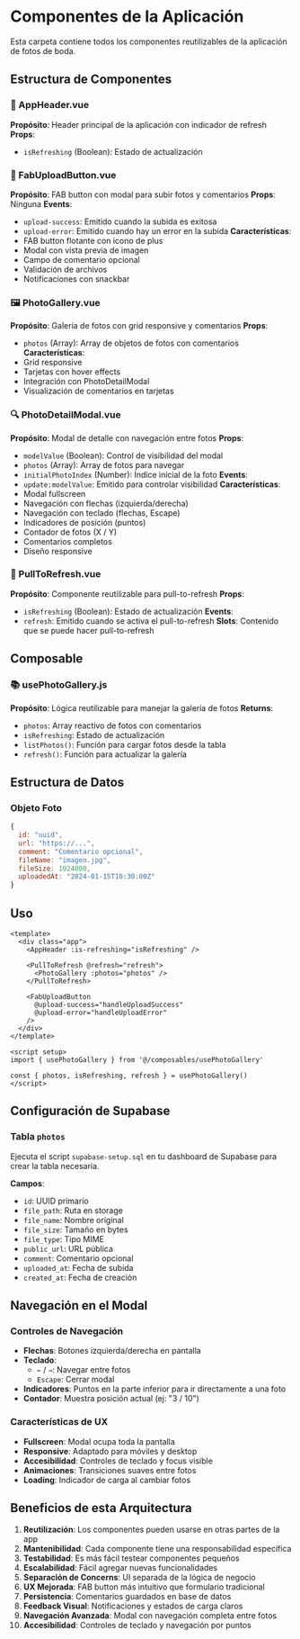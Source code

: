 # Componentes de la Aplicación

Esta carpeta contiene todos los componentes reutilizables de la aplicación de fotos de boda.

## Estructura de Componentes

### 📱 AppHeader.vue
**Propósito**: Header principal de la aplicación con indicador de refresh
**Props**:
- `isRefreshing` (Boolean): Estado de actualización

### 🔘 FabUploadButton.vue
**Propósito**: FAB button con modal para subir fotos y comentarios
**Props**: Ninguna
**Events**:
- `upload-success`: Emitido cuando la subida es exitosa
- `upload-error`: Emitido cuando hay un error en la subida
**Características**:
- FAB button flotante con icono de plus
- Modal con vista previa de imagen
- Campo de comentario opcional
- Validación de archivos
- Notificaciones con snackbar

### 🖼️ PhotoGallery.vue
**Propósito**: Galería de fotos con grid responsive y comentarios
**Props**:
- `photos` (Array): Array de objetos de fotos con comentarios
**Características**:
- Grid responsive
- Tarjetas con hover effects
- Integración con PhotoDetailModal
- Visualización de comentarios en tarjetas

### 🔍 PhotoDetailModal.vue
**Propósito**: Modal de detalle con navegación entre fotos
**Props**:
- `modelValue` (Boolean): Control de visibilidad del modal
- `photos` (Array): Array de fotos para navegar
- `initialPhotoIndex` (Number): Índice inicial de la foto
**Events**:
- `update:modelValue`: Emitido para controlar visibilidad
**Características**:
- Modal fullscreen
- Navegación con flechas (izquierda/derecha)
- Navegación con teclado (flechas, Escape)
- Indicadores de posición (puntos)
- Contador de fotos (X / Y)
- Comentarios completos
- Diseño responsive

### 🔄 PullToRefresh.vue
**Propósito**: Componente reutilizable para pull-to-refresh
**Props**:
- `isRefreshing` (Boolean): Estado de actualización
**Events**:
- `refresh`: Emitido cuando se activa el pull-to-refresh
**Slots**: Contenido que se puede hacer pull-to-refresh

## Composable

### 📚 usePhotoGallery.js
**Propósito**: Lógica reutilizable para manejar la galería de fotos
**Returns**:
- `photos`: Array reactivo de fotos con comentarios
- `isRefreshing`: Estado de actualización
- `listPhotos()`: Función para cargar fotos desde la tabla
- `refresh()`: Función para actualizar la galería

## Estructura de Datos

### Objeto Foto
```javascript
{
  id: "uuid",
  url: "https://...",
  comment: "Comentario opcional",
  fileName: "imagen.jpg",
  fileSize: 1024000,
  uploadedAt: "2024-01-15T10:30:00Z"
}
```

## Uso

```vue
<template>
  <div class="app">
    <AppHeader :is-refreshing="isRefreshing" />
    
    <PullToRefresh @refresh="refresh">
      <PhotoGallery :photos="photos" />
    </PullToRefresh>
    
    <FabUploadButton 
      @upload-success="handleUploadSuccess"
      @upload-error="handleUploadError"
    />
  </div>
</template>

<script setup>
import { usePhotoGallery } from '@/composables/usePhotoGallery'

const { photos, isRefreshing, refresh } = usePhotoGallery()
</script>
```

## Configuración de Supabase

### Tabla `photos`
Ejecuta el script `supabase-setup.sql` en tu dashboard de Supabase para crear la tabla necesaria.

**Campos**:
- `id`: UUID primario
- `file_path`: Ruta en storage
- `file_name`: Nombre original
- `file_size`: Tamaño en bytes
- `file_type`: Tipo MIME
- `public_url`: URL pública
- `comment`: Comentario opcional
- `uploaded_at`: Fecha de subida
- `created_at`: Fecha de creación

## Navegación en el Modal

### Controles de Navegación
- **Flechas**: Botones izquierda/derecha en pantalla
- **Teclado**: 
  - `←` / `→`: Navegar entre fotos
  - `Escape`: Cerrar modal
- **Indicadores**: Puntos en la parte inferior para ir directamente a una foto
- **Contador**: Muestra posición actual (ej: "3 / 10")

### Características de UX
- **Fullscreen**: Modal ocupa toda la pantalla
- **Responsive**: Adaptado para móviles y desktop
- **Accesibilidad**: Controles de teclado y focus visible
- **Animaciones**: Transiciones suaves entre fotos
- **Loading**: Indicador de carga al cambiar fotos

## Beneficios de esta Arquitectura

1. **Reutilización**: Los componentes pueden usarse en otras partes de la app
2. **Mantenibilidad**: Cada componente tiene una responsabilidad específica
3. **Testabilidad**: Es más fácil testear componentes pequeños
4. **Escalabilidad**: Fácil agregar nuevas funcionalidades
5. **Separación de Concerns**: UI separada de la lógica de negocio
6. **UX Mejorada**: FAB button más intuitivo que formulario tradicional
7. **Persistencia**: Comentarios guardados en base de datos
8. **Feedback Visual**: Notificaciones y estados de carga claros
9. **Navegación Avanzada**: Modal con navegación completa entre fotos
10. **Accesibilidad**: Controles de teclado y navegación por puntos
